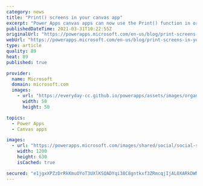 ```yaml
---
category: news
title: "Print() screens in your canvas app"
excerpt: "Power Apps canvas apps can now use the Print() function in order to print a screen using the default browser print dialog. "
publishedDateTime: 2021-03-31T10:22:55Z
originalUrl: "https://powerapps.microsoft.com/en-us/blog/print-screens-in-your-canvas-app/"
webUrl: "https://powerapps.microsoft.com/en-us/blog/print-screens-in-your-canvas-app/"
type: article
quality: 89
heat: 89
published: true

provider:
  name: Microsoft
  domain: microsoft.com
  images:
    - url: "https://everyday-cc.github.io/powerapps/assets/images/organizations/microsoft.com-50x50.jpg"
      width: 50
      height: 50

topics:
  - Power Apps
  - Canvas apps

images:
  - url: "https://powerapps.microsoft.com/images/shared/social/social-share-post-ignite.png"
    width: 1200
    height: 630
    isCached: true

secured: "e1jgxXPZzDrRkKmuOYoT3UXlKSQADYqi38C8gntkxf3ZRmcqjIjALOXARkDWNm3ExPZtMs9Wjlc6zeVyVUvtyuafqV5wRl21DLtPQUav3JuI/jWoCzmHhxKavlpWJRewPct5e6D+tAQlBh9ejtkono3WY8hyexgGPkLZj2UxERME2k6OQW2dGU70l2RSEV3zVYZAd4Rg3wUCwxY8VKIPc/kDZE66DXE6AyzZenjPOBWAulRgyMPjYddHXHoLDLLjjPeYl70tyg+AIQCWlXl3L4O4VAOyJr0WYNBQjQApun4CH9MMydlw3KNRQcTKN1kgF66nwg1uTavtgRY9Y3KRNJm07NbU80LlY4ODkzYZzKA=;McKHxLDo3Ti3pEr9gR53Iw=="
---
```


